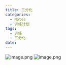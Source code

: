 ```yaml
---
title: 三分化
categories:
  - Notes
  - 训练计划
tags:
  - 训练
  - 三分化
date:
---
```

![image.png](https://cdn.jsdelivr.net/gh/zhengyangWang1/image@main/img/20231024171908.png)
![image.png](https://cdn.jsdelivr.net/gh/zhengyangWang1/image@main/img/20231024171917.png)

